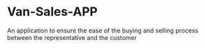 # Van-Sales-APP
An application to ensure the ease of the buying and selling process between the representative and the customer
